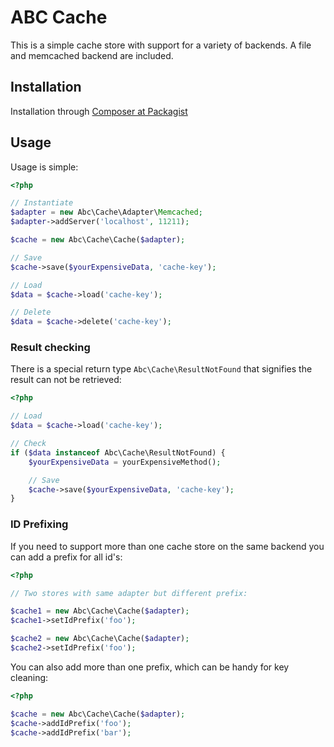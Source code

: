 # ABC Cache

This is a simple cache store with support for a variety of backends. A file and
memcached backend are included.


## Installation

Installation through [Composer at Packagist](https://packagist.org/packages/angrybytes/abc-cache)

## Usage

Usage is simple:

```php
<?php

// Instantiate
$adapter = new Abc\Cache\Adapter\Memcached;
$adapter->addServer('localhost', 11211);

$cache = new Abc\Cache\Cache($adapter);

// Save
$cache->save($yourExpensiveData, 'cache-key');

// Load
$data = $cache->load('cache-key');

// Delete
$data = $cache->delete('cache-key');
```

### Result checking

There is a special return type `Abc\Cache\ResultNotFound` that signifies the
result can not be retrieved:

```php
<?php

// Load
$data = $cache->load('cache-key');

// Check
if ($data instanceof Abc\Cache\ResultNotFound) {
    $yourExpensiveData = yourExpensiveMethod();

    // Save
    $cache->save($yourExpensiveData, 'cache-key');
}
```

### ID Prefixing

If you need to support more than one cache store on the same backend you can
add a prefix for all id's:

```php
<?php

// Two stores with same adapter but different prefix:

$cache1 = new Abc\Cache\Cache($adapter);
$cache1->setIdPrefix('foo');

$cache2 = new Abc\Cache\Cache($adapter);
$cache2->setIdPrefix('foo');
```

You can also add more than one prefix, which can be handy for key cleaning:

```php
<?php

$cache = new Abc\Cache\Cache($adapter);
$cache->addIdPrefix('foo');
$cache->addIdPrefix('bar');
```

